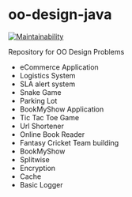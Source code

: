 # oo-design-java

[![Maintainability](https://api.codeclimate.com/v1/badges/2aa300a0ced56ab45a6c/maintainability)](https://codeclimate.com/github/liquidpie/oo-design-java/maintainability)

Repository for OO Design Problems

* eCommerce Application
* Logistics System
* SLA alert system
* Snake Game
* Parking Lot
* BookMyShow Application
* Tic Tac Toe Game
* Url Shortener
* Online Book Reader
* Fantasy Cricket Team building
* BookMyShow
* Splitwise
* Encryption
* Cache
* Basic Logger